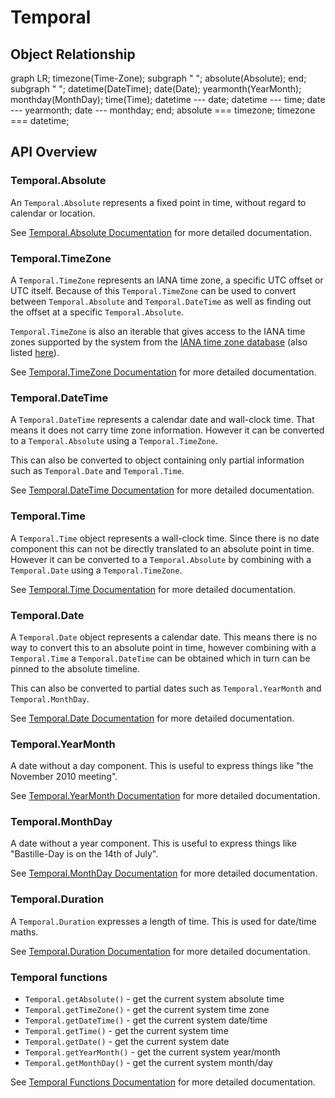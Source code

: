 # Temporal

## Object Relationship

<div class="mermaid">
graph LR;
  timezone(Time-Zone);
  subgraph " ";
    absolute(Absolute);
  end;
  subgraph " ";
    datetime(DateTime);
      date(Date);
        yearmonth(YearMonth);
        monthday(MonthDay);
      time(Time);
    datetime --- date;
    datetime --- time;
    date --- yearmonth;
    date --- monthday;
  end;
  absolute === timezone;
  timezone === datetime;
</div>

## API Overview

### **Temporal.Absolute**

An `Temporal.Absolute` represents a fixed point in time, without regard to calendar or location.

See [Temporal.Absolute Documentation](./absolute.md) for more detailed documentation.

### **Temporal.TimeZone**

A `Temporal.TimeZone` represents an IANA time zone, a specific UTC offset or UTC itself. Because of this `Temporal.TimeZone` can be used to convert between `Temporal.Absolute` and `Temporal.DateTime` as well as finding out the offset at a specific `Temporal.Absolute`.

`Temporal.TimeZone` is also an iterable that gives access to the IANA time zones supported by the system from the [IANA time zone database](https://www.iana.org/time-zones) (also listed [here](https://en.wikipedia.org/wiki/List_of_tz_database_time_zones)).

See [Temporal.TimeZone Documentation](./timezone.md) for more detailed documentation.

### **Temporal.DateTime**

A `Temporal.DateTime` represents a calendar date and wall-clock time. That means it does not carry time zone information. However it can be converted to a `Temporal.Absolute` using a `Temporal.TimeZone`.

This can also be converted to object containing only partial information such as `Temporal.Date` and `Temporal.Time`.

See [Temporal.DateTime Documentation](./datetime.md) for more detailed documentation.

### **Temporal.Time**

A `Temporal.Time` object represents a wall-clock time. Since there is no date component this can not be directly translated to an absolute point in time. However it can be converted to a `Temporal.Absolute` by combining with a `Temporal.Date` using a `Temporal.TimeZone`.

See [Temporal.Time Documentation](./time.md) for more detailed documentation.

### **Temporal.Date**

A `Temporal.Date` object represents a calendar date. This means there is no way to convert this to an absolute point in time, however combining with a `Temporal.Time` a `Temporal.DateTime` can be obtained which in turn can be pinned to the absolute timeline.

This can also be converted to partial dates such as `Temporal.YearMonth` and `Temporal.MonthDay`.

See [Temporal.Date Documentation](./date.md) for more detailed documentation.

### **Temporal.YearMonth**

A date without a day component. This is useful to express things like "the November 2010 meeting".

See [Temporal.YearMonth Documentation](./yearmonth.md) for more detailed documentation.

### **Temporal.MonthDay**

A date without a year component. This is useful to express things like "Bastille-Day is on the 14th of July".

See [Temporal.MonthDay Documentation](./monthday.md) for more detailed documentation.

### **Temporal.Duration**

A `Temporal.Duration` expresses a length of time. This is used for date/time maths.

See [Temporal.Duration Documentation](./duration.md) for more detailed documentation.

### Temporal functions

 * `Temporal.getAbsolute()` - get the current system absolute time
 * `Temporal.getTimeZone()` - get the current system time zone
 * `Temporal.getDateTime()` - get the current system date/time
 * `Temporal.getTime()` - get the current system time
 * `Temporal.getDate()` - get the current system date
 * `Temporal.getYearMonth()` - get the current system year/month
 * `Temporal.getMonthDay()` - get the current system month/day

See [Temporal Functions Documentation](./functions.md) for more detailed documentation.

